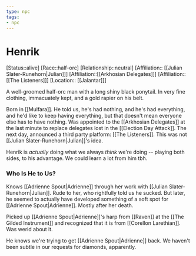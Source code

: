 ```yaml
---
type: npc
tags: 
- npc
---
```


# Henrik
[Status::alive]
[Race::half-orc]
[Relationship::neutral]
[Affiliation:: [[Julian Slater-Runehorn|Julian]]]
[Affiliation::[[Arkhosian Delegates]]]
[Affiliation::[[The Listeners]]]
[Location:: [[Jalantar]]]

A well-groomed half-orc man with a long shiny black ponytail. In very fine clothing, immacuately kept, and a gold rapier on his belt.

Born in [[Mulfara]]. He told us, he's had nothing, and he's had everything, and he'd like to keep having everything, but that doesn't mean everyone else has to have nothing. Was appointed to the [[Arkhosian Delegates]] at the last minute to replace delegates lost in the [[Election Day Attack]]. The next day, announced a third party platform: [[The Listeners]]. This was not [[Julian Slater-Runehorn|Julian]]'s idea.

Henrik is *actually* doing what we always *think* we're doing -- playing both sides, to his advantage. We could learn a lot from him tbh. 

### Who Is He to Us?
Knows [[Adrienne Spout|Adrienne]] through her work with [[Julian Slater-Runehorn|Julian]]. Rude to her, who rightfully told us he sucked. But later, he seemed to actually have developed something of a soft spot for [[Adrienne Spout|Adrienne]]. Mostly after her death.

Picked up [[Adrienne Spout|Adrienne]]'s harp from [[Raven]] at the [[The Gilded Instrument]] and recognized that it is from [[Corellon Larethian]]. Was werid about it.

He knows we're trying to get [[Adrienne Spout|Adrienne]] back. We haven't been subtle in our requests for diamonds, apparently. 